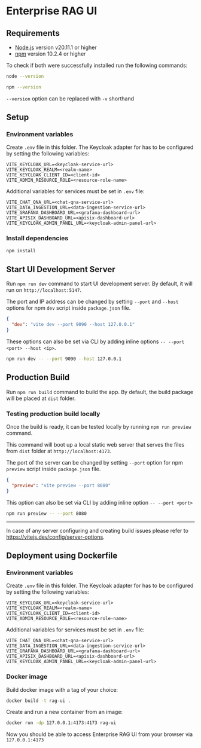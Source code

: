 # Enterprise RAG UI

## Requirements

- [Node.js](https://nodejs.org/) version v20.11.1 or higher
- [npm](https://www.npmjs.com/) version 10.2.4 or higher

To check if both were successfully installed run the following commands:

```bash
node --version
```

```bash
npm --version
```

`--version` option can be replaced with `-v` shorthand

## Setup

### Environment variables

Create `.env` file in this folder.
The Keycloak adapter for has to be configured by setting the following variables:

```
VITE_KEYCLOAK_URL=<keycloak-service-url>
VITE_KEYCLOAK_REALM=<realm-name>
VITE_KEYCLOAK_CLIENT_ID=<client-id>
VITE_ADMIN_RESOURCE_ROLE=<resource-role-name>
```

Additional variables for services must be set in `.env` file:

```
VITE_CHAT_QNA_URL=<chat-qna-service-url>
VITE_DATA_INGESTION_URL=<data-ingestion-service-url>
VITE_GRAFANA_DASHBOARD_URL=<grafana-dashboard-url>
VITE_APISIX_DASHBOARD_URL=<apisix-dashboard-url>
VITE_KEYCLOAK_ADMIN_PANEL_URL=<keycloak-admin-panel-url>
```

### Install dependencies

```bash
npm install
```

## Start UI Development Server

Run `npm run dev` command to start UI development server.
By default, it will run on `http://localhost:5147`.

The port and IP address can be changed by setting `--port` and `--host` options
for npm `dev` script inside `package.json` file.

```json
{
  "dev": "vite dev --port 9090 --host 127.0.0.1"
}
```

These options can also be set via CLI by adding inline options `-- --port <port> --host <ip>`.

```bash
npm run dev -- --port 9090 --host 127.0.0.1
```

## Production Build

Run `npm run build` command to build the app.
By default, the build package will be placed at `dist` folder.

### Testing production build locally

Once the build is ready, it can be tested locally by running `npm run preview` command.

This command will boot up a local static web server that serves the files
from `dist` folder at `http://localhost:4173`.

The port of the server can be changed by setting `--port` option
for npm `preview` script inside `package.json` file.

```json
{
  "preview": "vite preview --port 8080"
}
```

This option can also be set via CLI by adding inline option `-- --port <port>`

```bash
npm run preview -- --port 8080
```

---

In case of any server configuring and creating build issues please refer to https://vitejs.dev/config/server-options.

## Deployment using Dockerfile

### Environment variables

Create `.env` file in this folder.
The Keycloak adapter for has to be configured by setting the following variables:

```
VITE_KEYCLOAK_URL=<keycloak-service-url>
VITE_KEYCLOAK_REALM=<realm-name>
VITE_KEYCLOAK_CLIENT_ID=<client-id>
VITE_ADMIN_RESOURCE_ROLE=<resource-role-name>
```

Additional variables for services must be set in `.env` file:

```
VITE_CHAT_QNA_URL=<chat-qna-service-url>
VITE_DATA_INGESTION_URL=<data-ingestion-service-url>
VITE_GRAFANA_DASHBOARD_URL=<grafana-dashboard-url>
VITE_APISIX_DASHBOARD_URL=<apisix-dashboard-url>
VITE_KEYCLOAK_ADMIN_PANEL_URL=<keycloak-admin-panel-url>
```

### Docker image

Build docker image with a tag of your choice:

```bash
docker build -t rag-ui .
```

Create and run a new container from an image:

```bash
docker run -dp 127.0.0.1:4173:4173 rag-ui
```

Now you should be able to access Enterprise RAG UI from your browser via `127.0.0.1:4173`
